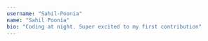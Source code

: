 ```yaml
---
username: "Sahil-Poonia"
name: "Sahil Poonia"
bio: "Coding at night. Super excited to my first contribution"
---
```


